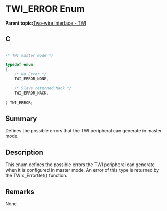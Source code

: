 # TWI\_ERROR Enum

**Parent topic:**[Two-wire Interface - TWI](GUID-384E478E-B880-4F6B-83D6-792074118820.md)

## C

```c

/* TWI master mode */

typedef enum
{
    /* No Error */
    TWI_ERROR_NONE,
    
    /* Slave returned Nack */
    TWI_ERROR_NACK,
    
} TWI_ERROR;

```

## Summary

Defines the possible errors that the TWI peripheral can generate in master mode.

## Description

This enum defines the possible errors the TWI peripheral can generate when it is configured in master mode. An error of this type is returned by the TWIx\_ErrorGet\(\) function.

## Remarks

None.

